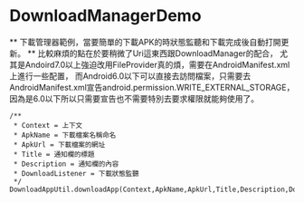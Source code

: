 # DownloadManagerDemo

** 下載管理器範例，當要簡單的下載APK的時狀態監聽和下載完成後自動打開更新。 **
比較麻煩的點在於要稍微了Uri這東西跟DownloadManager的配合，
尤其是Andoird7.0以上強迫改用FileProvider真的煩，需要在AndroidManifest.xml上進行一些配置，
而Android6.0以下可以直接去訪問檔案，只需要去AndroidManifest.xml宣告android.permission.WRITE_EXTERNAL_STORAGE，
因為是6.0以下所以只需要宣告也不需要特別去要求權限就能夠使用了。

    /**
	 * Context = 上下文
	 * ApkName = 下載檔案名稱命名
	 * ApkUrl = 下載檔案的網址
	 * Title = 通知欄的標題
	 * Description = 通知欄的內容
	 * DownloadListener = 下載狀態監聽
	 */
    DownloadAppUtil.downloadApp(Context,ApkName,ApkUrl,Title,Description,DownloadListener)



